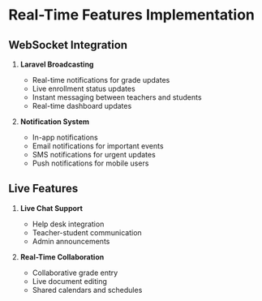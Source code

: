 # Real-Time Features Implementation

## WebSocket Integration
1. **Laravel Broadcasting**
   - Real-time notifications for grade updates
   - Live enrollment status updates
   - Instant messaging between teachers and students
   - Real-time dashboard updates

2. **Notification System**
   - In-app notifications
   - Email notifications for important events
   - SMS notifications for urgent updates
   - Push notifications for mobile users

## Live Features
1. **Live Chat Support**
   - Help desk integration
   - Teacher-student communication
   - Admin announcements

2. **Real-Time Collaboration**
   - Collaborative grade entry
   - Live document editing
   - Shared calendars and schedules